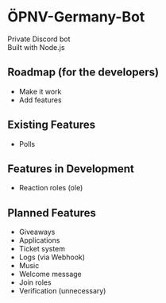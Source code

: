 # ÖPNV-Germany-Bot
Private Discord bot  
Built with Node.js

## Roadmap (for the developers)
- Make it work
- Add features

## Existing Features
- Polls

## Features in Development
- Reaction roles (ole)

## Planned Features
- Giveaways
- Applications
- Ticket system
- Logs (via Webhook)
- Music
- Welcome message
- Join roles
- Verification (unnecessary)
